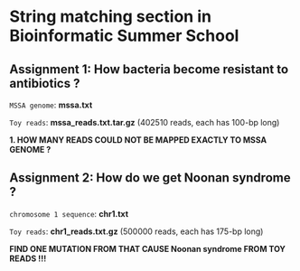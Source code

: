 # String matching section in Bioinformatic Summer School

## Assignment 1: How bacteria become resistant to antibiotics ?

```MSSA genome```: **mssa.txt**

```Toy reads```: **mssa_reads.txt.tar.gz** (402510 reads, each has 100-bp long)

**1.	HOW MANY READS COULD NOT BE MAPPED EXACTLY TO MSSA GENOME ?**

## Assignment 2: How do we get Noonan syndrome ?

```chromosome 1 sequence```: **chr1.txt**

```Toy reads```: **chr1_reads.txt.gz** (500000 reads, each has 175-bp long)

**FIND ONE MUTATION FROM THAT CAUSE Noonan syndrome FROM TOY READS !!!**

